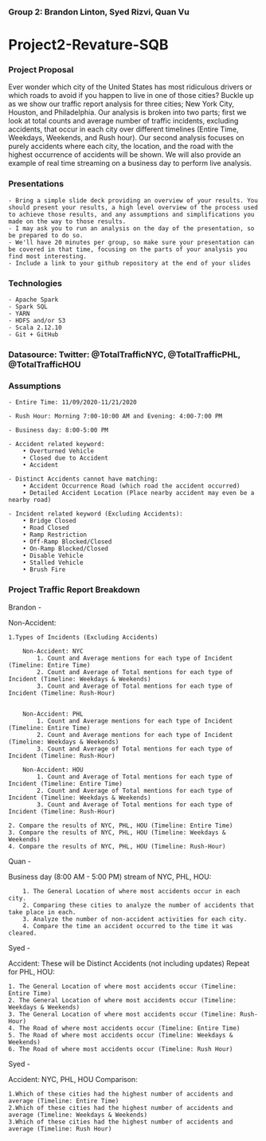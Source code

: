 ### Group 2: Brandon Linton, Syed Rizvi, Quan Vu

# Project2-Revature-SQB

### Project Proposal

Ever wonder which city of the United States has most ridiculous drivers or which roads to avoid
if you happen to live in one of those cities? Buckle up as we show our traffic report
analysis for three cities; New York City, Houston, and Philadelphia. Our analysis is broken
into two parts; first we look at total counts and average number of traffic incidents, excluding accidents,
that occur in each city over different timelines (Entire Time, Weekdays, Weekends, and Rush hour). Our second analysis focuses on purely accidents where each city, the location, 
and the road with the highest occurrence of accidents will be shown. We will also provide an example of real time 
streaming on a business day to perform live analysis.

### Presentations

	- Bring a simple slide deck providing an overview of your results. You should present your results, a high level overview of the process used to achieve those results, and any assumptions and simplifications you made on the way to those results.
	- I may ask you to run an analysis on the day of the presentation, so be prepared to do so.
	- We'll have 20 minutes per group, so make sure your presentation can be covered in that time, focusing on the parts of your analysis you find most interesting.
	- Include a link to your github repository at the end of your slides

### Technologies

	- Apache Spark
	- Spark SQL
	- YARN
	- HDFS and/or S3
	- Scala 2.12.10
	- Git + GitHub

### Datasource: Twitter: @TotalTrafficNYC, @TotalTrafficPHL, @TotalTrafficHOU

### Assumptions

	- Entire Time: 11/09/2020-11/21/2020

	- Rush Hour: Morning 7:00-10:00 AM and Evening: 4:00-7:00 PM

	- Business day: 8:00-5:00 PM

	- Accident related keyword: 
		• Overturned Vehicle 
		• Closed due to Accident
		• Accident

	- Distinct Accidents cannot have matching:
		• Accident Occurrence Road (which road the accident occurred)
		• Detailed Accident Location (Place nearby accident may even be a nearby road)

	- Incident related keyword (Excluding Accidents):
		• Bridge Closed
        • Road Closed
		• Ramp Restriction
		• Off-Ramp Blocked/Closed
        • On-Ramp Blocked/Closed
		• Disable Vehicle
        • Stalled Vehicle
        • Brush Fire

### Project Traffic Report Breakdown 

Brandon -

Non-Accident:

	1.Types of Incidents (Excluding Accidents)

		Non-Accident: NYC
			1. Count and Average mentions for each type of Incident (Timeline: Entire Time)
			2. Count and Average of Total mentions for each type of Incident (Timeline: Weekdays & Weekends)
			3. Count and Average of Total mentions for each type of Incident (Timeline: Rush-Hour)


		Non-Accident: PHL
			1. Count and Average mentions for each type of Incident (Timeline: Entire Time)
			2. Count and Average mentions for each type of Incident (Timeline: Weekdays & Weekends)
			3. Count and Average of Total mentions for each type of Incident (Timeline: Rush-Hour)

		Non-Accident: HOU
			1. Count and Average of Total mentions for each type of Incident (Timeline: Entire Time)
			2. Count and Average of Total mentions for each type of Incident (Timeline: Weekdays & Weekends)
			3. Count and Average of Total mentions for each type of Incident (Timeline: Rush-Hour)

	2. Compare the results of NYC, PHL, HOU (Timeline: Entire Time)
	3. Compare the results of NYC, PHL, HOU (Timeline: Weekdays & Weekends)
	4. Compare the results of NYC, PHL, HOU (Timeline: Rush-Hour)

Quan -

Business day (8:00 AM - 5:00 PM) stream of NYC, PHL, HOU:

		1. The General Location of where most accidents occur in each city. 
		2. Comparing these cities to analyze the number of accidents that take place in each.
		3. Analyze the number of non-accident activities for each city.
		4. Compare the time an accident occurred to the time it was cleared.

Syed -

Accident: These will be Distinct Accidents (not including updates) Repeat for PHL, HOU:

	1. The General Location of where most accidents occur (Timeline: Entire Time)
	2. The General Location of where most accidents occur (Timeline: Weekdays & Weekends)
	3. The General Location of where most accidents occur (Timeline: Rush-Hour)
	4. The Road of where most accidents occur (Timeline: Entire Time)
	5. The Road of where most accidents occur (Timeline: Weekdays & Weekends)
	6. The Road of where most accidents occur (Timeline: Rush Hour)

Syed -

Accident: NYC, PHL, HOU Comparison:

	1.Which of these cities had the highest number of accidents and average (Timeline: Entire Time)
	2.Which of these cities had the highest number of accidents and average (Timeline: Weekdays & Weekends)
	3.Which of these cities had the highest number of accidents and average (Timeline: Rush Hour)


